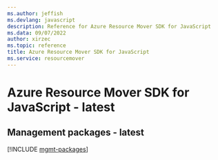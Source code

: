 ```yaml
---
ms.author: jeffish
ms.devlang: javascript
description: Reference for Azure Resource Mover SDK for JavaScript
ms.data: 09/07/2022
author: xirzec
ms.topic: reference
title: Azure Resource Mover SDK for JavaScript
ms.service: resourcemover
---
```

# Azure Resource Mover SDK for JavaScript - latest

## Management packages - latest
[!INCLUDE [mgmt-packages](resource-mover-mgmt-index.md)]